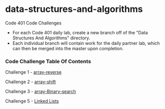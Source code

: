 # data-structures-and-algorithms
Code 401 Code Challenges

* For each Code 401 daily lab, create a new branch off of the "Data Structures And Algorithms" directory.
* Each individual branch will contain work for the daily partner lab, which can then be merged into the master upon completion. 


###  Code Challenge Table Of Contents

Challenge 1 - [array-reverse](arrayReverse/array-reverse.js)

Challenge 2 - [array-shift](arrayShift/array-shift.js)

Challenge 3 - [array-Binary-search](arrayBinarySearch/array-binary-search.js)

Challenge 5 - [Linked Lists](linkedList/linked-list.js)